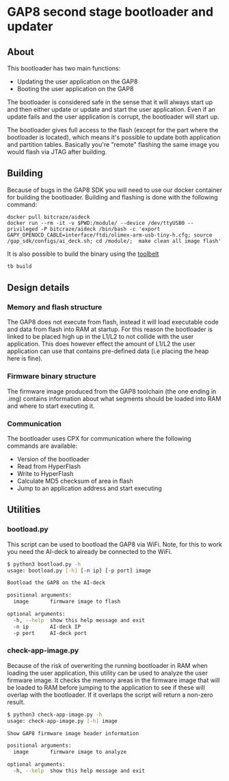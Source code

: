 # GAP8 second stage bootloader and updater

## About

This bootloader has two main functions:

* Updating the user application on the GAP8
* Booting the user application on the GAP8

The bootloader is considered safe in the sense that it will always start up
and then either update or update and start the user application. Even if an update
fails and the user application is corrupt, the bootloader will start up.

The bootloader gives full access to the flash (except for the part where the bootloader
is located), which means it's possible to update both application and partition tables.
Basically you're "remote" flashing the same image you would flash via JTAG after building.

## Building

Because of bugs in the GAP8 SDK you will need to use our docker container
for building the bootloader. Building and flashing is done with the following
command:

```text
docker pull bitcraze/aideck
docker run --rm -it -v $PWD:/module/ --device /dev/ttyUSB0 --privileged -P bitcraze/aideck /bin/bash -c 'export GAPY_OPENOCD_CABLE=interface/ftdi/olimex-arm-usb-tiny-h.cfg; source /gap_sdk/configs/ai_deck.sh; cd /module/;  make clean all image flash'

```

It is also possible to build the binary using the [toolbelt](https://github.com/bitcraze/toolbelt)

```bash
tb build
```

## Design details

### Memory and flash structure

The GAP8 does not execute from flash, instead it will load executable code and data
from flash into RAM at startup. For this reason the bootloader is linked to be placed
high up in the L1/L2 to not collide with the user application. This does however effect
the amount of L1/L2 the user application can use that contains pre-defined data (i.e
placing the heap here is fine).

### Firmware binary structure

The firmware image produced from the GAP8 toolchain (the one ending in .img) contains
information about what segments should be loaded into RAM and where to start executing it.

### Communication

The bootloader uses CPX for communication where the following commands are available:

* Version of the bootloader
* Read from HyperFlash
* Write to HyperFlash
* Calculate MD5 checksum of area in flash
* Jump to an application address and start executing

## Utilities

### bootload.py

This script can be used to bootload the GAP8 via WiFi. Note, for this to work you need the AI-deck
to already be connected to the WiFi.

```bash
$ python3 bootload.py -h
usage: bootload.py [-h] [-n ip] [-p port] image

Bootload the GAP8 on the AI-deck

positional arguments:
  image       firmware image to flash

optional arguments:
  -h, --help  show this help message and exit
  -n ip       AI-deck IP
  -p port     AI-deck port
```

### check-app-image.py

Because of the risk of overwriting the running bootloader in RAM when loading the user
application, this utility can be used to analyze the user firmware image. It checks the
memory areas in the firmware image that will be loaded to RAM before jumping to the application
to see if these will overlap with the bootloader. If it overlaps the script will return a non-zero
result.

```bash
$ python3 check-app-image.py -h
usage: check-app-image.py [-h] image

Show GAP8 firmware image header information

positional arguments:
  image       firmware image to analyze

optional arguments:
  -h, --help  show this help message and exit
```
